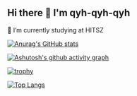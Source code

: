## Hi there 👋 I'm qyh-qyh-qyh

<!--
**qyh-qyh-qyh/qyh-qyh-qyh** is a ✨ _special_ ✨ repository because its `README.md` (this file) appears on your GitHub profile.

Here are some ideas to get you started:

- 🔭 I’m currently working on ...
- 🌱 I’m currently learning ...
- 👯 I’m looking to collaborate on ...
- 🤔 I’m looking for help with ...
- 💬 Ask me about ...
- 📫 How to reach me: ...
- 😄 Pronouns: ...
- ⚡ Fun fact: ...
-->

🌱 I’m currently studying at HITSZ

[![Anurag's GitHub stats](https://github-readme-stats.vercel.app/api?username=qyh-qyh-qyh)](https://github.com/anuraghazra/github-readme-stats)

[![Ashutosh's github activity graph](https://github-readme-activity-graph.vercel.app/graph?username=qyh-qyh-qyh&theme=react-dark)](https://github.com/ashutosh00710/github-readme-activity-graph)

[![trophy](https://github-profile-trophy.vercel.app/?username=qyh-qyh-qyh)](https://github.com/ryo-ma/github-profile-trophy)

[![Top Langs](https://github-readme-stats.vercel.app/api/top-langs/?username=qyh-qyh-qyh&layout=donut)](https://github.com/anuraghazra/github-readme-stats)

